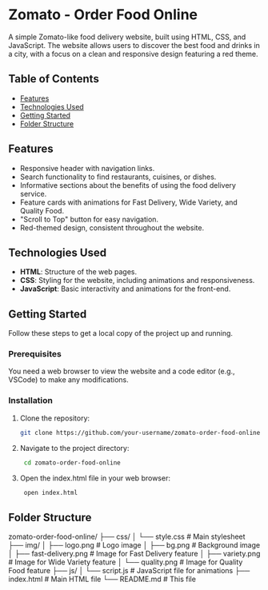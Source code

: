 # Zomato - Order Food Online

A simple Zomato-like food delivery website, built using HTML, CSS, and JavaScript. The website allows users to discover the best food and drinks in a city, with a focus on a clean and responsive design featuring a red theme.

## Table of Contents
- [Features](#features)
- [Technologies Used](#technologies-used)
- [Getting Started](#getting-started)
- [Folder Structure](#folder-structure)

## Features
- Responsive header with navigation links.
- Search functionality to find restaurants, cuisines, or dishes.
- Informative sections about the benefits of using the food delivery service.
- Feature cards with animations for Fast Delivery, Wide Variety, and Quality Food.
- "Scroll to Top" button for easy navigation.
- Red-themed design, consistent throughout the website.

## Technologies Used
- **HTML**: Structure of the web pages.
- **CSS**: Styling for the website, including animations and responsiveness.
- **JavaScript**: Basic interactivity and animations for the front-end.

## Getting Started
Follow these steps to get a local copy of the project up and running.

### Prerequisites
You need a web browser to view the website and a code editor (e.g., VSCode) to make any modifications.

### Installation
1. Clone the repository:
   ```bash
   git clone https://github.com/your-username/zomato-order-food-online.git
2. Navigate to the project directory:
   ```bash    
    cd zomato-order-food-online
3. Open the index.html file in your web browser:
   ```bash
    open index.html

## Folder Structure

zomato-order-food-online/
├── css/
│   └── style.css          # Main stylesheet
├── img/
│   ├── logo.png           # Logo image
│   ├── bg.png             # Background image
│   ├── fast-delivery.png  # Image for Fast Delivery feature
│   ├── variety.png        # Image for Wide Variety feature
│   └── quality.png        # Image for Quality Food feature
├── js/
│   └── script.js          # JavaScript file for animations
├── index.html             # Main HTML file
└── README.md              # This file


